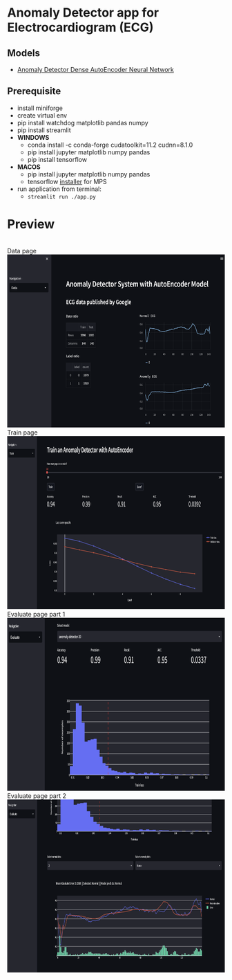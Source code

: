 # Anomaly Detector app for Electrocardiogram (ECG)

## Models
- [Anomaly Detector Dense AutoEncoder Neural Network](https://github.com/ciCciC/ConvAENN/blob/master/src/nnetwork/anomAeModel.py)

## Prerequisite
- install miniforge
- create virtual env
- pip install watchdog matplotlib pandas numpy
- pip install streamlit
- **WINDOWS**
  - conda install -c conda-forge cudatoolkit=11.2 cudnn=8.1.0
  - pip install jupyter matplotlib numpy pandas
  - pip install tensorflow
- **MACOS**
  - pip install jupyter matplotlib numpy pandas
  - tensorflow [installer](https://developer.apple.com/metal/tensorflow-plugin/) for MPS
- run application from terminal:
  - ```streamlit run ./app.py```

# Preview
<br/>
Data page
<br/>
<img src="images/0.png" width="600" height="400">

<br/>
Train page
<br/>
<img src="images/11.png" width="600" height="400">

<br/>
Evaluate page part 1
<br/>
<img src="images/metric.png" width="600" height="400">

<br/>
Evaluate page part 2
<br/>
<img src="images/evaluate.png" width="600" height="400">